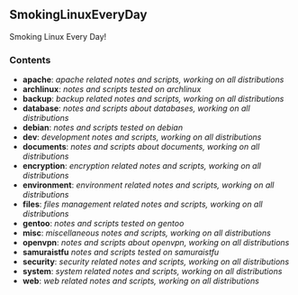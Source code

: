 ## SmokingLinuxEveryDay
Smoking Linux Every Day!

### Contents
* **apache**: *apache related notes and scripts, working on all distributions*
* **archlinux**: *notes and scripts tested on archlinux*
* **backup**: *backup related notes and scripts, working on all distributions*
* **database**: *notes and scripts about databases, working on all distributions*
* **debian**: *notes and scripts tested on debian*
* **dev**: *development notes and scripts, working on all distributions*
* **documents**: *notes and scripts about documents, working on all distributions*
* **encryption**: *encryption related notes and scripts, working on all distributions*
* **environment**: *environment related notes and scripts, working on all distributions*
* **files**: *files management related notes and scripts, working on all distributions*
* **gentoo**: *notes and scripts tested on gentoo*
* **misc**: *miscellaneous notes and scripts, working on all distributions*
* **openvpn**: *notes and scripts about openvpn, working on all distributions*
* **samuraistfu** *notes and scripts tested on samuraistfu*
* **security**: *security related notes and scripts, working on all distributions*
* **system**: *system related notes and scripts, working on all distributions*
* **web**: *web related notes and scripts, working on all distributions*

